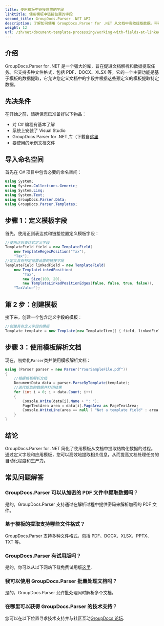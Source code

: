 ```yaml
---
title: 使用模板中链接位置的字段
linktitle: 使用模板中链接位置的字段
second_title: GroupDocs.Parser .NET API
description: 了解如何使用 GroupDocs.Parser for .NET 从文档中高效提取数据。带有代码示例的分步教程。
weight: 12
url: /zh/net/document-template-processing/working-with-fields-at-linked-positions-in-templates/
---
```

## 介绍
GroupDocs.Parser for .NET 是一个强大的库，旨在促进文档解析和数据提取任务。它支持多种文件格式，包括 PDF、DOCX、XLSX 等。它的一个主要功能是基于模板的数据提取，它允许您定义文档中的字段并根据这些预定义的模板提取特定数据。
## 先决条件
在开始之前，请确保您已准备好以下物品：
- 对 C# 编程有基本了解
- 系统上安装了 Visual Studio
-  GroupDocs.Parser for .NET 库（下载自[这里](https://releases.groupdocs.com/parser/net/）)
- 要使用的示例文档文件

## 导入命名空间
首先在 C# 项目中包含必要的命名空间：
```csharp
using System;
using System.Collections.Generic;
using System.Linq;
using System.Text;
using GroupDocs.Parser.Data;
using GroupDocs.Parser.Templates;
```
## 步骤 1：定义模板字段
首先，使用正则表达式和链接位置定义模板字段：
```csharp
//使用正则表达式定义字段
TemplateField field = new TemplateField(
    new TemplateRegexPosition("Tax"),
    "Tax");
//定义具有特定位置设置的链接字段
TemplateField linkedField = new TemplateField(
    new TemplateLinkedPosition(
        "Tax",
        new Size(100, 20),
        new TemplateLinkedPositionEdges(false, false, true, false)),
    "TaxValue");
```
## 第 2 步：创建模板
接下来，创建一个包含定义字段的模板：
```csharp
//创建具有定义字段的模板
Template template = new Template(new TemplateItem[] { field, linkedField });
```
## 步骤 3：使用模板解析文档
现在，初始化`Parser`类并使用模板解析文档：
```csharp
using (Parser parser = new Parser("YourSampleFile.pdf"))
{
    //根据模板解析文档
    DocumentData data = parser.ParseByTemplate(template);
    //迭代提取的数据并打印结果
    for (int i = 0; i < data.Count; i++)
    {
        Console.Write(data[i].Name + ": ");
        PageTextArea area = data[i].PageArea as PageTextArea;
        Console.WriteLine(area == null ? "Not a template field" : area.Text);
    }
}
```

## 结论
GroupDocs.Parser for .NET 简化了使用模板从文档中提取结构化数据的过程。通过定义字段和应用模板，您可以高效地提取相关信息，从而提高文档处理任务的自动化程度和生产力。

## 常见问题解答
### GroupDocs.Parser 可以从加密的 PDF 文件中提取数据吗？
是的，GroupDocs.Parser 支持通过在解析过程中提供密码来解析加密的 PDF 文件。
### 基于模板的提取支持哪些文件格式？
GroupDocs.Parser 支持多种文件格式，包括 PDF、DOCX、XLSX、PPTX、TXT 等。
### GroupDocs.Parser 有试用版吗？
是的，你可以从以下网站下载免费试用版[这里](https://releases.groupdocs.com/).
### 我可以使用 GroupDocs.Parser 批量处理文档吗？
是的，GroupDocs.Parser 允许批处理同时解析多个文档。
### 在哪里可以获得 GroupDocs.Parser 的技术支持？
您可以在以下位置寻求技术支持并与社区互动[GroupDocs 论坛](https://forum.groupdocs.com/c/parser/17).